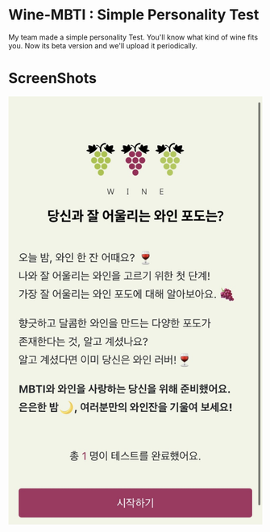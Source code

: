 # Wine-MBTI : Simple Personality Test
My team made a simple personality Test. You'll know what kind of wine fits you. Now its beta version and we'll upload it periodically.

# ScreenShots
![MainPage](Screenshots/Mainpage.jpg)
